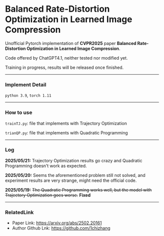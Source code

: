 # Balanced Rate-Distortion Optimization in Learned Image Compression

Unofficial Pytorch implementation of **CVPR2025** paper **Balanced Rate-Distortion Optimization in Learned Image Compression**.

Code offered by ChatGPT4.1, neither tested nor modified yet.

Training in progress, results will be released once finished.  

---
### Implement Detail

`python 3.9`, `torch 1.11`

---

### How to use

`trainTJ.py`: file that implements with Trajectory Optimization

`trianQP.py`: file that implements with Quadratic Programming

---
### Log
**2025/05/21:** Trajectory Optimization results go crazy and Quadratic Programming doesn't work as expected.

**2025/05/20:** Seems the aforementioned problem still not solved, and experiment results are very strange, might need the official code.

**2025/05/19:** ~~The Quadratic Programming works well, but the model with Trajectory Optimization goes worse.~~ **Fixed**


---

### RelatedLink

- Paper Link: https://arxiv.org/abs/2502.20161
- Author Github Lnk: https://github.com/1chizhang